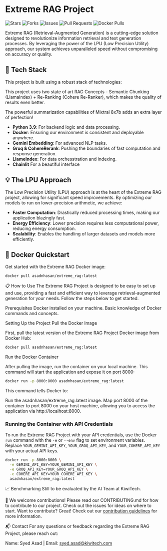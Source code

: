 # Extreme RAG Project

![Stars](https://img.shields.io/github/stars/syedzaidi-kiwi/Extreme-RAG?style=social)
![Forks](https://img.shields.io/github/forks/syedzaidi-kiwi/Extreme-RAG?style=social)
![Issues](https://img.shields.io/github/issues/syedzaidi-kiwi/Extreme-RAG)
![Pull Requests](https://img.shields.io/github/issues-pr/syedzaidi-kiwi/Extreme-RAG)
![Docker Pulls](https://img.shields.io/docker/pulls/asadnhasan/extreme_rag)

Extreme RAG (Retrieval-Augmented Generation) is a cutting-edge solution designed to revolutionize information retrieval and text generation processes. By leveraging the power of the LPU (Low Precision Utility) approach, our system achieves unparalleled speed without compromising on accuracy or quality.

## 🚀 Tech Stack

This project is built using a robust stack of technologies:

This project uses two state of art RAG Conecpts - Semantic Chunking (LlamaIndex) + Re-Ranking (Cohere Re-Ranker), which makes the quality of results even better.

The powerful summarization capabilities of Mixtral 8x7b adds an extra layer of perfection!

- **Python 3.9**: For backend logic and data processing.
- **Docker**: Ensuring our environment is consistent and deployable anywhere.
- **Gemini Embedding**: For advanced NLP tasks.
- **Groq & CohereRerank**: Pushing the boundaries of fast computation and response generation.
- **LlameIndex**: For data orchesstration and indexing.
- **Chainlit** For a beautiful interface

## 💡 The LPU Approach

The Low Precision Utility (LPU) approach is at the heart of the Extreme RAG project, allowing for significant speed improvements. By optimizing our models to run on lower-precision arithmetic, we achieve:

- **Faster Computation**: Drastically reduced processing times, making our application blazingly fast.
- **Energy Efficiency**: Lower precision requires less computational power, reducing energy consumption.
- **Scalability**: Enables the handling of larger datasets and models more efficiently.

## 🐳 Docker Quickstart

Get started with the Extreme RAG Docker image:

```bash
docker pull asadnhasan/extreme_rag:latest
```
📋 How to Use
The Extreme RAG Project is designed to be easy to set up and use, providing a fast and efficient way to leverage retrieval-augmented generation for your needs. Follow the steps below to get started.

Prerequisites
Docker installed on your machine. 
Basic knowledge of Docker commands and concepts.

Setting Up the Project
Pull the Docker Image

First, pull the latest version of the Extreme RAG Project Docker image from Docker Hub:
```bash
docker pull asadnhasan/extreme_rag:latest
```

Run the Docker Container

After pulling the image, run the container on your local machine. This command will start the application and expose it on port 8000:

```bash
docker run -p 8000:8000 asadnhasan/extreme_rag:latest
```

This command tells Docker to:

Run the asadnhasan/extreme_rag:latest image.
Map port 8000 of the container to port 8000 on your host machine, allowing you to access the application via http://localhost:8000.

### Running the Container with API Credentials

To run the Extreme RAG Project with your API credentials, use the Docker `run` command with the `-e` or `--env` flag to set environment variables. Replace `YOUR_GEMINI_API_KEY`, `YOUR_GROQ_API_KEY`, and `YOUR_COHERE_API_KEY` with your actual API keys.

```bash
docker run -p 8000:8000 \
  -e GEMINI_API_KEY=YOUR_GEMINI_API_KEY \
  -e GROQ_API_KEY=YOUR_GROQ_API_KEY \
  -e COHERE_API_KEY=YOUR_COHERE_API_KEY \
  asadnhasan/extreme_rag:latest

```

📈 Benchmarking
Still to be evaluated by the AI Team at KiwiTech. 

🤝 
We welcome contributions! Please read our CONTRIBUTING.md for how to contribute to our project. Check out the issues for ideas on where to start.
Want to contribute? Great! Check out our [contribution guidelines](CONTRIBUTING.md) for more information.

📬 Contact
For any questions or feedback regarding the Extreme RAG Project, please reach out:

Name: Syed Asad |
Email: syed.asad@kiwitech.com
